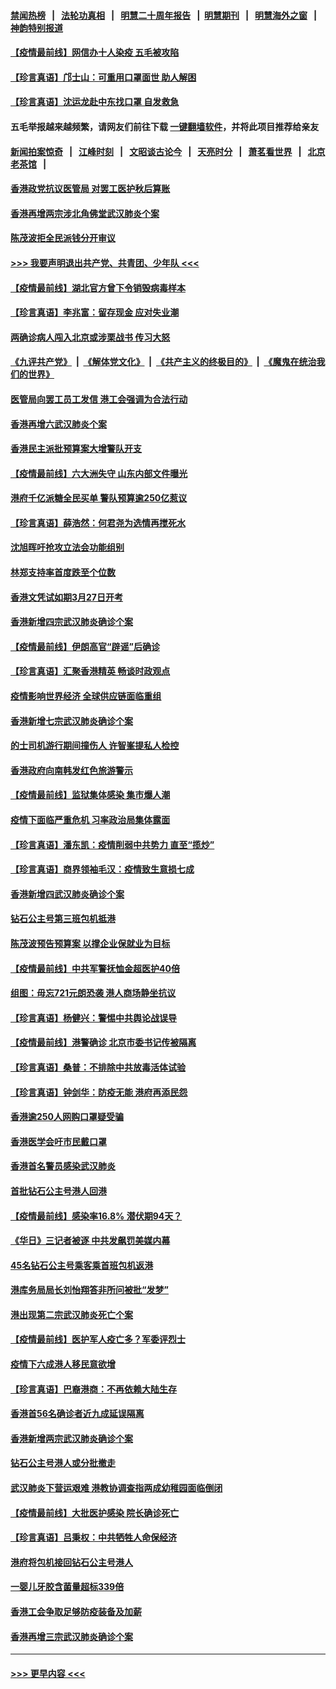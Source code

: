 #### [禁闻热榜](热点新闻.md?=0)  &nbsp;&nbsp;|&nbsp;&nbsp; [法轮功真相](https://github.com/gfw-breaker/truth/blob/master/README.md?=0) &nbsp;&nbsp;|&nbsp;&nbsp; [明慧二十周年报告](https://github.com/gfw-breaker/mh-reports/blob/master/README.md?=0) &nbsp;&nbsp;|&nbsp;&nbsp;[明慧期刊](https://github.com/gfw-breaker/mh-qikan) &nbsp;&nbsp;|&nbsp;&nbsp; [明慧海外之窗](https://github.com/gfw-breaker/mh-news/blob/master/README.md?=0) &nbsp;&nbsp;|&nbsp;&nbsp; [神韵特别报道](https://github.com/gfw-breaker/mh-news/blob/master/shenyun.md?=0)
#### [【疫情最前线】网信办十人染疫 五毛被攻陷](../pages/nsc415/n11903757.md?t=03010431) 
#### [【珍言真语】邝士山：可重用口罩面世 助人解困](../pages/nsc415/n11903875.md?t=03010431) 
#### [【珍言真语】沈运龙赴中东找口罩 自发救急](../pages/nsc415/n11903291.md?t=03010431) 
#### 五毛举报越来越频繁，请网友们前往下载 [一键翻墙软件](https://github.com/gfw-breaker/ssr-accounts)，并将此项目推荐给亲友
#### [新闻拍案惊奇](https://github.com/gfw-breaker/banned-news/blob/master/pages/link4.md) &nbsp;&nbsp;|&nbsp;&nbsp; [江峰时刻](https://github.com/gfw-breaker/banned-news/blob/master/pages/link4.md) &nbsp;&nbsp;|&nbsp;&nbsp; [文昭谈古论今](https://github.com/gfw-breaker/banned-news/blob/master/pages/link4.md) &nbsp;&nbsp;|&nbsp;&nbsp; [天亮时分](https://github.com/gfw-breaker/banned-news/blob/master/pages/link4.md) &nbsp;&nbsp;|&nbsp;&nbsp; [萧茗看世界](https://github.com/gfw-breaker/banned-news/blob/master/pages/link4.md) &nbsp;&nbsp;|&nbsp;&nbsp; [北京老茶馆](https://github.com/gfw-breaker/banned-news/blob/master/pages/link4.md) &nbsp;&nbsp;|&nbsp;&nbsp; 
#### [香港政党抗议医管局 对罢工医护秋后算账](../pages/nsc415/n11901746.md?t=03010431) 
#### [香港再增两宗涉北角佛堂武汉肺炎个案](../pages/nsc415/n11901737.md?t=03010431) 
#### [陈茂波拒全民派钱分开审议](../pages/nsc415/n11901672.md?t=03010431) 
#### [>>> 我要声明退出共产党、共青团、少年队 <<<](https://github.com/begood0513/goodnews/blob/master/quit/letter.md) 
#### [【疫情最前线】湖北官方曾下令销毁病毒样本](../pages/nsc415/n11901518.md?t=03010431) 
#### [【珍言真语】李兆富：留存现金 应对失业潮](../pages/nsc415/n11901448.md?t=03010431) 
#### [两确诊病人闯入北京或涉栗战书 传习大怒](../pages/nsc415/n11901180.md?t=03010431) 
#### [《九评共产党》](https://github.com/begood0513/9ping.md/blob/master/README.md) &nbsp;|&nbsp; [《解体党文化》](../../../../jtdwh.md/blob/master/README.md)  &nbsp;|&nbsp; [《共产主义的终极目的》](../../../../gczydzjmd.md/blob/master/README.md) &nbsp;|&nbsp; [《魔鬼在统治我们的世界》](../../../../mgztzwmdsj.md/blob/master/README.md) 
#### [医管局向罢工员工发信 港工会强调为合法行动](../pages/nsc415/n11898870.md?t=03010431) 
#### [香港再增六武汉肺炎个案](../pages/nsc415/n11898843.md?t=03010431) 
#### [香港民主派批预算案大增警队开支](../pages/nsc415/n11898813.md?t=03010431) 
#### [【疫情最前线】六大洲失守 山东内部文件曝光](../pages/nsc415/n11898455.md?t=03010431) 
#### [港府千亿派糖全民买单 警队预算逾250亿惹议](../pages/nsc415/n11898608.md?t=03010431) 
#### [【珍言真语】薛浩然：何君尧为选情再搅死水](../pages/nsc415/n11898269.md?t=03010431) 
#### [沈旭晖吁抢攻立法会功能组别](../pages/nsc415/n11896084.md?t=03010431) 
#### [林郑支持率首度跌至个位数](../pages/nsc415/n11896058.md?t=03010431) 
#### [香港文凭试如期3月27日开考](../pages/nsc415/n11896055.md?t=03010431) 
#### [香港新增四宗武汉肺炎确诊个案](../pages/nsc415/n11896040.md?t=03010431) 
#### [【疫情最前线】伊朗高官“辟谣”后确诊](../pages/nsc415/n11895902.md?t=03010431) 
#### [【珍言真语】汇聚香港精英 畅谈时政观点](../pages/nsc415/n11895733.md?t=03010431) 
#### [疫情影响世界经济 全球供应链面临重组](../pages/nsc415/n11895634.md?t=03010431) 
#### [香港新增七宗武汉肺炎确诊个案](../pages/nsc415/n11893498.md?t=03010431) 
#### [的士司机游行期间撞伤人 许智峯提私人检控](../pages/nsc415/n11893483.md?t=03010431) 
#### [香港政府向南韩发红色旅游警示](../pages/nsc415/n11893398.md?t=03010431) 
#### [【疫情最前线】监狱集体感染 集市爆人潮](../pages/nsc415/n11893181.md?t=03010431) 
#### [疫情下面临严重危机  习率政治局集体露面](../pages/nsc415/n11893305.md?t=03010431) 
#### [【珍言真语】潘东凯：疫情削弱中共势力 直至“揽炒”](../pages/nsc415/n11892866.md?t=03010431) 
#### [【珍言真语】商界领袖毛汉：疫情致生意损七成](../pages/nsc415/n11890348.md?t=03010431) 
#### [香港新增四武汉肺炎确诊个案](../pages/nsc415/n11890610.md?t=03010431) 
#### [钻石公主号第三班包机抵港](../pages/nsc415/n11890645.md?t=03010431) 
#### [陈茂波预告预算案 以撑企业保就业为目标](../pages/nsc415/n11890574.md?t=03010431) 
#### [【疫情最前线】中共军警抚恤金超医护40倍](../pages/nsc415/n11890458.md?t=03010431) 
#### [组图：毋忘721元朗恐袭 港人商场静坐抗议](../pages/nsc415/n11876882.md?t=03010431) 
#### [【珍言真语】杨健兴：警惕中共舆论战误导](../pages/nsc415/n11888131.md?t=03010431) 
#### [【疫情最前线】港警确诊 北京市委书记传被隔离](../pages/nsc415/n11886872.md?t=03010431) 
#### [【珍言真语】桑普：不排除中共放毒活体试验](../pages/nsc415/n11886832.md?t=03010431) 
#### [【珍言真语】钟剑华：防疫无能 港府再添民怨](../pages/nsc415/n11884504.md?t=03010431) 
#### [香港逾250人网购口罩疑受骗](../pages/nsc415/n11884388.md?t=03010431) 
#### [香港医学会吁市民戴口罩](../pages/nsc415/n11884367.md?t=03010431) 
#### [香港首名警员感染武汉肺炎](../pages/nsc415/n11884357.md?t=03010431) 
#### [首批钻石公主号港人回港](../pages/nsc415/n11884333.md?t=03010431) 
#### [【疫情最前线】感染率16.8% 潜伏期94天？](../pages/nsc415/n11884256.md?t=03010431) 
#### [《华日》三记者被逐 中共发飙罚美媒内幕](../pages/nsc415/n11884184.md?t=03010431) 
#### [45名钻石公主号乘客乘首班包机返港](../pages/nsc415/n11881770.md?t=03010431) 
#### [港库务局局长刘怡翔答非所问被批“发梦”](../pages/nsc415/n11881752.md?t=03010431) 
#### [港出现第二宗武汉肺炎死亡个案](../pages/nsc415/n11881736.md?t=03010431) 
#### [【疫情最前线】医护军人疫亡多？军委评烈士](../pages/nsc415/n11881655.md?t=03010431) 
#### [疫情下六成港人移民意欲增](../pages/nsc415/n11881699.md?t=03010431) 
#### [【珍言真语】巴裔港商：不再依赖大陆生存](../pages/nsc415/n11881126.md?t=03010431) 
#### [香港首56名确诊者近九成延误隔离](../pages/nsc415/n11879079.md?t=03010431) 
#### [香港新增两宗武汉肺炎确诊个案](../pages/nsc415/n11879064.md?t=03010431) 
#### [钻石公主号港人或分批撤走](../pages/nsc415/n11879029.md?t=03010431) 
#### [武汉肺炎下营运艰难 港教协调查指两成幼稚园面临倒闭](../pages/nsc415/n11878989.md?t=03010431) 
#### [【疫情最前线】大批医护感染 院长确诊死亡](../pages/nsc415/n11878595.md?t=03010431) 
#### [【珍言真语】吕秉权：中共牺牲人命保经济](../pages/nsc415/n11878390.md?t=03010431) 
#### [港府将包机接回钻石公主号港人](../pages/nsc415/n11876352.md?t=03010431) 
#### [一婴儿牙胶含菌量超标339倍](../pages/nsc415/n11876336.md?t=03010431) 
#### [香港工会争取足够防疫装备及加薪](../pages/nsc415/n11876313.md?t=03010431) 
#### [香港再增三宗武汉肺炎确诊个案](../pages/nsc415/n11876297.md?t=03010431) 

----
#### [ >>> 更早内容 <<< ](../indexes/nsc415-earlier.md)
